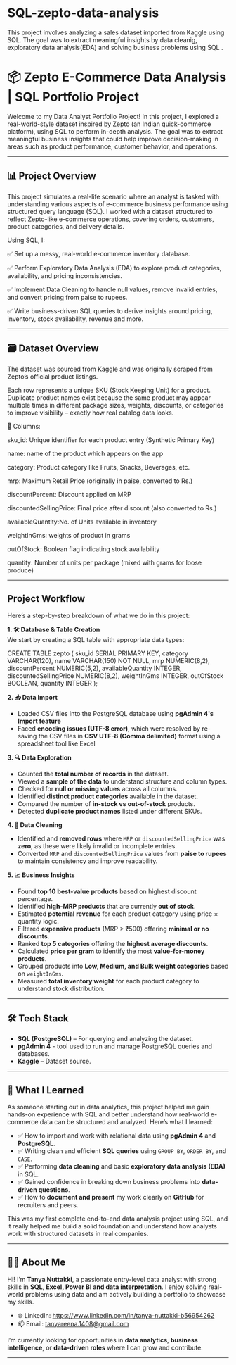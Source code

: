 # SQL-zepto-data-analysis
This project involves analyzing a sales dataset imported from Kaggle using SQL. The goal was to extract meaningful insights by data cleanig, exploratory data analysis(EDA) and solving business problems using SQL .
# 📦 Zepto E-Commerce Data Analysis | SQL Portfolio Project

Welcome to my Data Analyst Portfolio Project! In this project, I explored a real-world-style dataset inspired by Zepto (an Indian quick-commerce platform), using SQL to perform in-depth analysis. The goal was to extract meaningful business insights that could help improve decision-making in areas such as product performance, customer behavior, and operations.

---

## 📊 Project Overview

This project simulates a real-life scenario where an analyst is tasked with understanding various aspects of e-commerce business performance using structured query language (SQL). I worked with a dataset structured to reflect Zepto-like e-commerce operations, covering orders, customers, product categories, and delivery details.

Using SQL, I:

✅ Set up a messy, real-world e-commerce inventory database.

✅ Perform Exploratory Data Analysis (EDA) to explore product categories, availability, and pricing inconsistencies.

✅ Implement Data Cleaning to handle null values, remove invalid entries, and convert pricing from paise to rupees.

✅ Write business-driven SQL queries to derive insights around pricing, inventory, stock availability, revenue and more.

---

## 🗃️ Dataset Overview
The dataset was sourced from Kaggle and was originally scraped from Zepto’s official product listings.

Each row represents a unique SKU (Stock Keeping Unit) for a product. Duplicate product names exist because the same product may appear multiple times in different package sizes, weights, discounts, or categories to improve visibility – exactly how real catalog data looks.

🧾 Columns:

sku_id: Unique identifier for each product entry (Synthetic Primary Key)

name: name of the product which appears on the app

category: Product category like Fruits, Snacks, Beverages, etc.

mrp: Maximum Retail Price (originally in paise, converted to Rs.)

discountPercent: Discount applied on MRP

discountedSellingPrice: Final price after discount (also converted to Rs.)

availableQuantity:No. of Units available in inventory

weightInGms: weights of product in grams

outOfStock: Boolean flag indicating stock availability

quantity: Number of units per package (mixed with grams for loose produce)

---

## **Project Workflow**
Here’s a step-by-step breakdown of what we do in this project:

**1. 🛠️ Database & Table Creation**  
We start by creating a SQL table with appropriate data types:

CREATE TABLE zepto (
  sku_id SERIAL PRIMARY KEY,
  category VARCHAR(120),
  name VARCHAR(150) NOT NULL,
  mrp NUMERIC(8,2),
  discountPercent NUMERIC(5,2),
  availableQuantity INTEGER,
  discountedSellingPrice NUMERIC(8,2),
  weightInGms INTEGER,
  outOfStock BOOLEAN,
  quantity INTEGER
);


**2. 📥 Data Import**  
- Loaded CSV files into the PostgreSQL database using **pgAdmin 4's Import feature**
- Faced **encoding issues (UTF-8 error)**, which were resolved by re-saving the CSV files in **CSV UTF-8 (Comma delimited)** format using a spreadsheet tool like Excel


**3. 🔍 Data Exploration**  
- Counted the **total number of records** in the dataset.  
- Viewed a **sample of the data** to understand structure and column types.
- Checked for **null or missing values** across all columns.  
- Identified **distinct product categories** available in the dataset.  
- Compared the number of **in-stock vs out-of-stock** products.  
- Detected **duplicate product names** listed under different SKUs.
  

**4. 🧹 Data Cleaning**  
- Identified and **removed rows** where `MRP` or `discountedSellingPrice` was **zero**, as these were likely invalid or incomplete entries.  
- Converted `MRP` and `discountedSellingPrice` values from **paise to rupees** to maintain consistency and improve readability.
  

**5. 📈 Business Insights**  
- Found **top 10 best-value products** based on highest discount percentage.  
- Identified **high-MRP products** that are currently **out of stock**.  
- Estimated **potential revenue** for each product category using price × quantity logic.  
- Filtered **expensive products** (MRP > ₹500) offering **minimal or no discounts**.  
- Ranked **top 5 categories** offering the **highest average discounts**.  
- Calculated **price per gram** to identify the most **value-for-money products**.  
- Grouped products into **Low, Medium, and Bulk weight categories** based on `weightInGms`.  
- Measured **total inventory weight** for each product category to understand stock distribution.

---

## 🛠️ Tech Stack

- **SQL (PostgreSQL)** – For querying and analyzing the dataset.
-  **pgAdmin 4** -  tool used to run and manage PostgreSQL queries and databases.
- **Kaggle** – Dataset source.

---

## 🎯 What I Learned

As someone starting out in data analytics, this project helped me gain hands-on experience with SQL and better understand how real-world e-commerce data can be structured and analyzed. Here’s what I learned:

- ✅ How to import and work with relational data using **pgAdmin 4** and **PostgreSQL**.
- ✅ Writing clean and efficient **SQL queries** using  `GROUP BY`, `ORDER BY`, and `CASE`.
- ✅ Performing **data cleaning** and basic **exploratory data analysis (EDA)** in SQL.
- ✅ Gained confidence in breaking down business problems into **data-driven questions**.
- ✅ How to **document and present** my work clearly on **GitHub** for recruiters and peers.

This was my first complete end-to-end data analysis project using SQL, and it really helped me build a solid foundation and understand how analysts work with structured datasets in real companies.

---

## 👩‍💻 About Me

Hi! I’m **Tanya Nuttakki**, a passionate entry-level data analyst with strong skills in **SQL, Excel, Power BI and data interpretation**. I enjoy solving real-world problems using data and am actively building a portfolio to showcase my skills.

- 🌐 LinkedIn: https://www.linkedin.com/in/tanya-nuttakki-b56954262
- 📫 Email: tanyareena.1408@gmail.com

I’m currently looking for opportunities in **data analytics**, **business intelligence**, or **data-driven roles** where I can grow and contribute.

---



